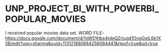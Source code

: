 # UNP_PROJECT_BI_WITH_POWERBI_POPULAR_MOVIES

I received popular movies data set. 
WORD FILE-https://docs.google.com/document/d/1nW51Hbs4rdeQZrlugd1OngGstL6k1X0B/edit?usp=sharing&ouid=113121880684256084441&rtpof=true&sd=true
